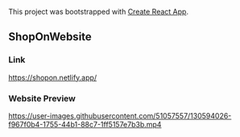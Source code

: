 This project was bootstrapped with [Create React App](https://github.com/facebook/create-react-app).


## ShopOnWebsite


### Link
 https://shopon.netlify.app/
 
 ### Website Preview
 

https://user-images.githubusercontent.com/51057557/130594026-f967f0b4-1755-44b1-88c7-1ff5157e7b3b.mp4




